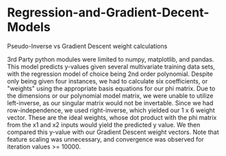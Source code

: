 # Regression-and-Gradient-Decent-Models
Pseudo-Inverse vs Gradient Descent weight calculations

3rd Party python modules were limited to numpy, matplotlib, and pandas. This model predicts y-values given several multivariate training data sets, with the regression model of choice being 2nd order polynomial. Despite only being given four instances, we had to calculate six coefficients, or "weights" using the appropriate basis equations for our phi matrix. Due to the dimensions or our polynomial model matrix, we were unable to utilize left-inverse, as our singular matrix would not be invertable. Since we had row-independence, we used right-inverse, which yielded our 1 x 6 weight vector. These are the ideal weights, whose dot product with the phi matrix from the x1 and x2 inputs would yield the predicted y value. We then compared this y-value with our Gradient Descent weight vectors. Note that feature scaling was unnecessary, and convergence was observed for iteration values >= 10000. 
